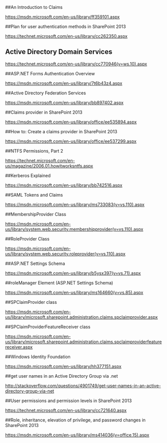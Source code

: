
##An Introduction to Claims

https://msdn.microsoft.com/en-us/library/ff359101.aspx

##Plan for user authentication methods in SharePoint 2013

https://technet.microsoft.com/en-us/library/cc262350.aspx

## Active Directory Domain Services

https://technet.microsoft.com/en-us/library/cc770946(v=ws.10).aspx

##ASP.NET Forms Authentication Overview

https://msdn.microsoft.com/en-us/library/7t6b43z4.aspx

##Active Directory Federation Services

https://msdn.microsoft.com/en-us/library/bb897402.aspx

##Claims provider in SharePoint 2013

https://msdn.microsoft.com/en-us/library/office/ee535894.aspx

##How to: Create a claims provider in SharePoint 2013

https://msdn.microsoft.com/en-us/library/office/ee537299.aspx

##NTFS Permissions, Part 2

https://technet.microsoft.com/en-us/magazine/2006.01.howitworksntfs.aspx

##Kerberos Explained

https://msdn.microsoft.com/en-us/library/bb742516.aspx

##SAML Tokens and Claims

https://msdn.microsoft.com/en-us/library/ms733083(v=vs.110).aspx

##MembershipProvider Class

https://msdn.microsoft.com/en-us/library/system.web.security.membershipprovider(v=vs.110).aspx

##RoleProvider Class

https://msdn.microsoft.com/en-us/library/system.web.security.roleprovider(v=vs.110).aspx

##ASP.NET Settings Schema

https://msdn.microsoft.com/en-us/library/b5ysx397(v=vs.71).aspx

##roleManager Element (ASP.NET Settings Schema) 

https://msdn.microsoft.com/en-us/library/ms164660(v=vs.85).aspx

##SPClaimProvider class

https://msdn.microsoft.com/en-us/library/microsoft.sharepoint.administration.claims.spclaimprovider.aspx

##SPClaimProviderFeatureReceiver class

https://msdn.microsoft.com/en-us/library/microsoft.sharepoint.administration.claims.spclaimproviderfeaturereceiver.aspx

##Windows Identity Foundation

https://msdn.microsoft.com/en-us/library/hh377151.aspx


##get user names in an Active Directory Group via .net

http://stackoverflow.com/questions/4901749/get-user-names-in-an-active-directory-group-via-net

##User permissions and permission levels in SharePoint 2013

https://technet.microsoft.com/en-us/library/cc721640.aspx


##Role, inheritance, elevation of privilege, and password changes in SharePoint 2013

https://msdn.microsoft.com/en-us/library/ms414036(v=office.15).aspx
